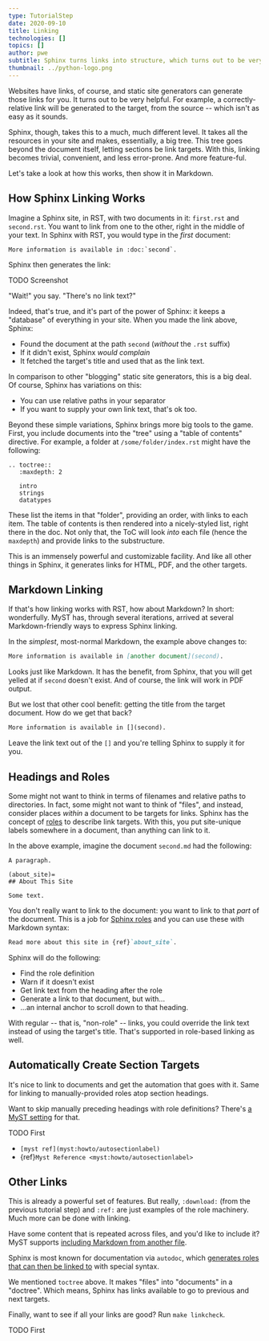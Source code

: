 ```yaml
---
type: TutorialStep
date: 2020-09-10
title: Linking
technologies: []
topics: []
author: pwe
subtitle: Sphinx turns links into structure, which turns out to be very valuable.
thumbnail: ../python-logo.png
---
```


Websites have links, of course, and static site generators can generate those links for you.
It turns out to be very helpful.
For example, a correctly-relative link will be generated to the target, from the source -- which isn't as easy as it sounds.

Sphinx, though, takes this to a much, much different level.
It takes all the resources in your site and makes, essentially, a big tree.
This tree goes beyond the document itself, letting sections be link targets.
With this, linking becomes trivial, convenient, and less error-prone.
And more feature-ful.

Let's take a look at how this works, then show it in Markdown.

## How Sphinx Linking Works

Imagine a Sphinx site, in RST, with two documents in it: `first.rst` and `second.rst`.
You want to link from one to the other, right in the middle of your text.
In Sphinx with RST, you would type in the *first* document:

```
More information is available in :doc:`second`.
```

Sphinx then generates the link:

TODO Screenshot

"Wait!" you say. 
"There's no link text?"

Indeed, that's true, and it's part of the power of Sphinx: it keeps a "database" of everything in your site.
When you made the link above, Sphinx:

- Found the document at the path `second` (*without* the `.rst` suffix)
- If it didn't exist, Sphinx *would complain*
- It fetched the target's title and used that as the link text.

In comparison to other "blogging" static site generators, this is a big deal.
Of course, Sphinx has variations on this:

- You can use relative paths in your separator
- If you want to supply your own link text, that's ok too.

Beyond these simple variations, Sphinx brings more big tools to the game.
First, you include documents into the "tree" using a "table of contents" directive.
For example, a folder at `/some/folder/index.rst` might have the following:

```
.. toctree::
   :maxdepth: 2

   intro
   strings
   datatypes
```

These list the items in that "folder", providing an order, with links to each item.
The table of contents is then rendered into a nicely-styled list, right there in the doc.
Not only that, the ToC will look *into* each file (hence the `maxdepth`) and provide links to the substructure.

This is an immensely powerful and customizable facility.
And like all other things in Sphinx, it generates links for HTML, PDF, and the other targets.
  
## Markdown Linking

If that's how linking works with RST, how about Markdown?
In short: wonderfully.
MyST has, through several iterations, arrived at several Markdown-friendly ways to express Sphinx linking.

In the *simplest*, most-normal Markdown, the example above changes to:

```markdown
More information is available in [another document](second).
```

Looks just like Markdown.
It has the benefit, from Sphinx, that you will get yelled at if `second` doesn't exist.
And of course, the link will work in PDF output.

But we lost that other cool benefit: getting the title from the target document.
How do we get that back?

```markdown
More information is available in [](second).
```

Leave the link text out of the `[]` and you're telling Sphinx to supply it for you.
  
## Headings and Roles

Some might not want to think in terms of filenames and relative paths to directories.
In fact, some might not want to think of "files", and instead, consider places *within* a document to be targets for links.
Sphinx has the concept of [roles](https://www.sphinx-doc.org/en/master/usage/restructuredtext/roles.html) to describe link targets.
With this, you put site-unique labels somewhere in a document, than anything can link to it.

In the above example, imagine the document `second.md` had the following:

```
A paragraph.

(about_site)=
## About This Site

Some text.
```

You don't really want to link to the document: you want to link to that *part* of the document.
This is a job for [Sphinx roles](https://www.sphinx-doc.org/en/master/usage/restructuredtext/roles.html#cross-referencing-syntax) and you can use these with Markdown syntax:

```markdown
Read more about this site in {ref}`about_site`.
```

Sphinx will do the following:

- Find the role definition
- Warn if it doesn't exist  
- Get link text from the heading after the role
- Generate a link to that document, but with...
- ...an internal anchor to scroll down to that heading.

With regular -- that is, "non-role" -- links, you could override the link text instead of using the target's title.
That's supported in role-based linking as well.

## Automatically Create Section Targets

It's nice to link to documents and get the automation that goes with it.
Same for linking to manually-provided roles atop section headings.

Want to skip manually preceding headings with role definitions?
There's [a MyST setting](https://myst-parser.readthedocs.io/en/latest/using/syntax-optional.html#syntax-header-anchors) for that.

TODO First

- `[myst ref](myst:howto/autosectionlabel)`
- {ref}`Myst Reference <myst:howto/autosectionlabel>`

## Other Links

This is already a powerful set of features.
But really, `:download:` (from the previous tutorial step) and `:ref:` are just examples of the role machinery.
Much more can be done with linking.

Have some content that is repeated across files, and you'd like to include it?
MyST supports [including Markdown from another file](https://myst-parser.readthedocs.io/en/latest/using/howto.html#include-rst-files-into-a-markdown-file).

Sphinx is most known for documentation via `autodoc`, which [generates roles that can then be linked to](https://www.sphinx-doc.org/en/master/usage/quickstart.html#autodoc) with special syntax.

We mentioned `toctree` above.
It makes "files" into "documents" in a "doctree".
Which means, Sphinx has links available to go to previous and next targets.

Finally, want to see if all your links are good?
Run `make linkcheck`.

TODO First